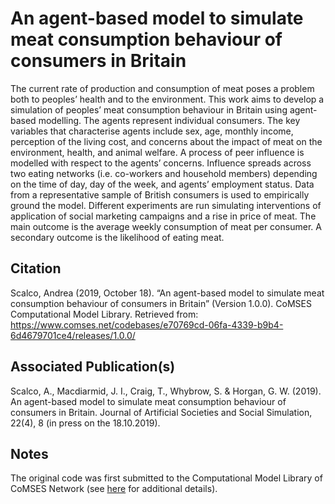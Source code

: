# An agent-based model to simulate meat consumption behaviour of consumers in Britain 


The current rate of production and consumption of meat poses a problem both to peoples’ health and to the environment. This work aims to develop a simulation of peoples’ meat consumption behaviour in Britain using agent-based modelling. The agents represent individual consumers. The key variables that characterise agents include sex, age, monthly income, perception of the living cost, and concerns about the impact of meat on the environment, health, and animal welfare. A process of peer influence is modelled with respect to the agents’ concerns. Influence spreads across two eating networks (i.e. co-workers and household members) depending on the time of day, day of the week, and agents’ employment status. Data from a representative sample of British consumers is used to empirically ground the model. Different experiments are run simulating interventions of application of social marketing campaigns and a rise in price of meat. The main outcome is the average weekly consumption of meat per consumer. A secondary outcome is the likelihood of eating meat.

## Citation

Scalco, Andrea (2019, October 18). “An agent-based model to simulate meat consumption behaviour of consumers in Britain” (Version 1.0.0). CoMSES Computational Model Library. Retrieved from: https://www.comses.net/codebases/e70769cd-06fa-4339-b9b4-6d4679701ce4/releases/1.0.0/

## Associated Publication(s)

Scalco, A., Macdiarmid, J. I., Craig, T., Whybrow, S. & Horgan, G. W. (2019). An agent-based model to simulate meat consumption behaviour of consumers in Britain. Journal of Artificial Societies and Social Simulation, 22(4), 8 (in press on the 18.10.2019).

## Notes

The original code was first submitted to the Computational Model Library of CoMSES Network (see [here](https://www.comses.net/codebase-release/0b9aabad-44b2-42ae-baf3-6400f5ebe5bb/) for additional details).
